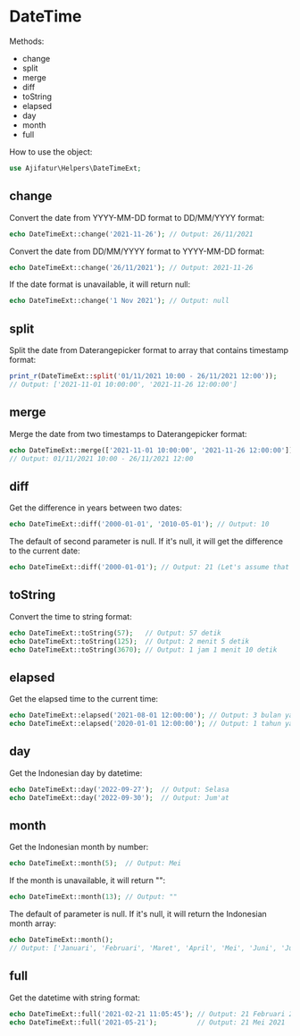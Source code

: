# DateTime

Methods:
- change
- split
- merge
- diff
- toString
- elapsed
- day
- month
- full

How to use the object:

```php
use Ajifatur\Helpers\DateTimeExt;
```

## change

Convert the date from YYYY-MM-DD format to DD/MM/YYYY format:

``` php
echo DateTimeExt::change('2021-11-26'); // Output: 26/11/2021
```

Convert the date from DD/MM/YYYY format to YYYY-MM-DD format:

``` php
echo DateTimeExt::change('26/11/2021'); // Output: 2021-11-26
```

If the date format is unavailable, it will return null:

``` php
echo DateTimeExt::change('1 Nov 2021'); // Output: null
```

## split

Split the date from Daterangepicker format to array that contains timestamp format:

``` php
print_r(DateTimeExt::split('01/11/2021 10:00 - 26/11/2021 12:00'));
// Output: ['2021-11-01 10:00:00', '2021-11-26 12:00:00']
```

## merge

Merge the date from two timestamps to Daterangepicker format:

``` php
echo DateTimeExt::merge(['2021-11-01 10:00:00', '2021-11-26 12:00:00']);
// Output: 01/11/2021 10:00 - 26/11/2021 12:00
```

## diff

Get the difference in years between two dates:

``` php
echo DateTimeExt::diff('2000-01-01', '2010-05-01'); // Output: 10
```

The default of second parameter is null. If it's null, it will get the difference to the current date:

``` php
echo DateTimeExt::diff('2000-01-01'); // Output: 21 (Let's assume that the current date is '2021-11-26')
```

## toString

Convert the time to string format:

``` php
echo DateTimeExt::toString(57);   // Output: 57 detik
echo DateTimeExt::toString(125);  // Output: 2 menit 5 detik
echo DateTimeExt::toString(3670); // Output: 1 jam 1 menit 10 detik
```

## elapsed

Get the elapsed time to the current time:

``` php
echo DateTimeExt::elapsed('2021-08-01 12:00:00'); // Output: 3 bulan yang lalu
echo DateTimeExt::elapsed('2020-01-01 12:00:00'); // Output: 1 tahun yang lalu
```

## day

Get the Indonesian day by datetime:

``` php
echo DateTimeExt::day('2022-09-27');  // Output: Selasa
echo DateTimeExt::day('2022-09-30');  // Output: Jum'at
```

## month

Get the Indonesian month by number:

``` php
echo DateTimeExt::month(5);  // Output: Mei
```

If the month is unavailable, it will return "":

``` php
echo DateTimeExt::month(13); // Output: ""
```

The default of parameter is null. If it's null, it will return the Indonesian month array:

``` php
echo DateTimeExt::month();
// Output: ['Januari', 'Februari', 'Maret', 'April', 'Mei', 'Juni', 'Juli', 'Agustus', 'September', 'Oktober', 'November', 'Desember']
```

## full

Get the datetime with string format:

``` php
echo DateTimeExt::full('2021-02-21 11:05:45'); // Output: 21 Februari 2021, 11:05
echo DateTimeExt::full('2021-05-21');          // Output: 21 Mei 2021
```
